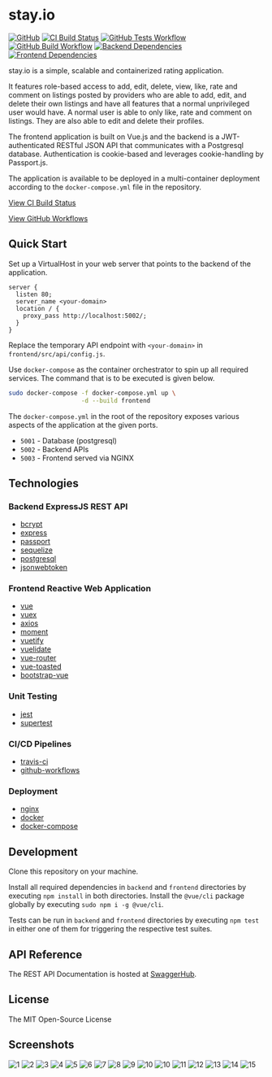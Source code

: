 # stay.io

[![GitHub](https://img.shields.io/github/license/sudiptog81/stay.io?style=flat-square)](http://github.com/sudiptog81/stay.io/blob/master/LICENSE.md "The MIT Open-Source License")
[![CI Build Status](https://img.shields.io/travis/com/sudiptog81/stay.io?logo=travis&style=flat-square)](https://travis-ci.com/github/sudiptog81/stay.io "CI Build Status")
[![GitHub Tests Workflow](https://img.shields.io/github/workflow/status/sudiptog81/stay.io/Tests%20Workflow?label=tests&logo=github&style=flat-square)](https://github.com/sudiptog81/stay.io/actions?query=workflow%3A%22Tests+Workflow%22 "GitHub Tests Workflow")
[![GitHub Build Workflow](https://img.shields.io/github/workflow/status/sudiptog81/stay.io/Build%20Workflow?label=build&logo=github&style=flat-square)](https://github.com/sudiptog81/stay.io/actions?query=workflow%3A%22Build+Workflow%22 "GitHub Build Workflow")
[![Backend Dependencies](https://img.shields.io/david/sudiptog81/stay.io?label=backend%20deps&logo=node.js&path=backend&style=flat-square)](https://david-dm.org/sudiptog81/stay.io?path=backend "Backend Dependencies")
[![Frontend Dependencies](https://img.shields.io/david/sudiptog81/stay.io?label=frontend%20deps&logo=node.js&path=frontend&style=flat-square)](https://david-dm.org/sudiptog81/stay.io?path=frontend "Frontend Dependencies")

stay.io is a simple, scalable and containerized rating application.

It features role-based access to add, edit, delete, view, like, rate and comment on listings posted by providers who are able to add, edit, and delete their own listings and have all features that a normal unprivileged user would have. A normal user is able to only like, rate and comment on listings. They are also able to edit and delete their profiles.

The frontend application is built on Vue.js and the backend is a JWT-authenticated RESTful JSON API that communicates with a Postgresql database. Authentication is cookie-based and leverages cookie-handling by Passport.js.

The application is available to be deployed in a multi-container deployment according to the `docker-compose.yml` file in the repository.

[View CI Build Status](http://travis-ci.com/github/sudiptog81/stay.io)

[View GitHub Workflows](https://github.com/sudiptog81/stay.io/actions)

## Quick Start

Set up a VirtualHost in your web server that points to the backend of the application.

```nginx
server {
  listen 80;
  server_name <your-domain>
  location / {
    proxy_pass http://localhost:5002/;
  }
}
```

Replace the temporary API endpoint with `<your-domain>` in `frontend/src/api/config.js`.

Use `docker-compose` as the container orchestrator to spin up all required services. The command that is to be executed is given below.

```bash
sudo docker-compose -f docker-compose.yml up \
                    -d --build frontend
```

The `docker-compose.yml` in the root of the repository exposes various aspects of the application at the given ports.

- `5001` - Database (postgresql)
- `5002` - Backend APIs
- `5003` - Frontend served via NGINX

## Technologies

### Backend ExpressJS REST API

- [bcrypt](https://en.wikipedia.org/wiki/Bcrypt)
- [express](https://expressjs.com/)
- [passport](http://www.passportjs.org/)
- [sequelize](https://sequelize.org/)
- [postgresql](https://www.postgresql.org/)
- [jsonwebtoken](https://jwt.io/)

### Frontend Reactive Web Application

- [vue](https://vuejs.org/)
- [vuex](https://vuex.vuejs.org/)
- [axios](https://github.com/axios/axios)
- [moment](https://momentjs.com/)
- [vuetify](https://vuetifyjs.com/en/)
- [vuelidate](https://vuelidate.js.org/)
- [vue-router](https://router.vuejs.org/)
- [vue-toasted](https://github.com/shakee93/vue-toasted)
- [bootstrap-vue](https://bootstrap-vue.org/)

### Unit Testing

- [jest](https://jestjs.io/)
- [supertest](https://github.com/visionmedia/supertest)

### CI/CD Pipelines

- [travis-ci](https://travis-ci.com/)
- [github-workflows](https://help.github.com/en/actions/configuring-and-managing-workflows)

### Deployment

- [nginx](https://www.nginx.com/)
- [docker](https://www.docker.com/)
- [docker-compose](https://github.com/docker/compose)

## Development

Clone this repository on your machine.

Install all required dependencies in `backend` and `frontend` directories by executing `npm install` in both directories. Install the `@vue/cli` package globally by executing `sudo npm i -g @vue/cli`.

Tests can be run in `backend` and `frontend` directories by executing `npm test` in either one of them for triggering the respective test suites.

## API Reference

The REST API Documentation is hosted at [SwaggerHub](https://app.swaggerhub.com/apis-docs/sudiptog81/stay.io/1.0.0).

## License

The MIT Open-Source License

## Screenshots

![1](.github/images/1.png)
![2](.github/images/2.png)
![3](.github/images/3.png)
![4](.github/images/4.png)
![5](.github/images/5.png)
![6](.github/images/6.png)
![7](.github/images/7.png)
![8](.github/images/8.png)
![9](.github/images/9.png)
![10](.github/images/10.png)
![10](.github/images/10.png)
![11](.github/images/11.png)
![12](.github/images/12.png)
![13](.github/images/13.png)
![14](.github/images/14.png)
![15](.github/images/15.png)
